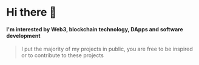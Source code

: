 # Hi there 👋

#### I'm interested by Web3, blockchain technology, DApps and software development

> I put the majority of my projects in public, you are free to be inspired or to contribute to these projects
